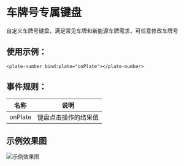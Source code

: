 # 车牌号专属键盘
自定义车牌号键盘，满足常见车牌和新能源车牌需求，可任意修改车牌号  
## 使用示例：
```
<plate-number bind:plate="onPlate"></plate-number>
```

 ## 事件规则：
 
  名称 | 说明
  ---- | ----
  onPlate | 键盘点击操作的结果值

## 示例效果图

![示例效果图](https://gitee.com/iazer/applets/raw/master/plate-number/plate-number.gif)